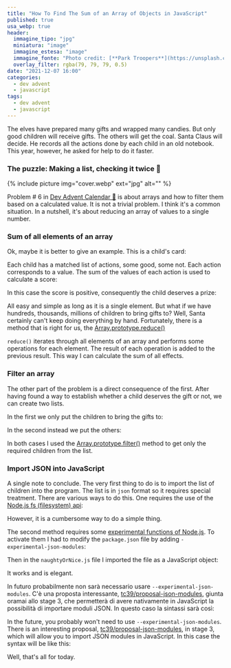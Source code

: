 ```yaml
---
title: "How To Find The Sum of an Array of Objects in JavaScript"
published: true
usa_webp: true
header:
  immagine_tipo: "jpg"
  miniatura: "image"
  immagine_estesa: "image"
  immagine_fonte: "Photo credit: [**Park Troopers**](https://unsplash.com/@parktroopers)"
  overlay_filter: rgba(79, 79, 79, 0.5)
date: "2021-12-07 16:00"
categories:
  - dev advent
  - javascript
tags:
  - dev advent
  - javascript
---
```


The elves have prepared many gifts and wrapped many candies. But only good children will receive gifts. The others will get the coal. Santa Claus will decide. He records all the actions done by each child in an old notebook. This year, however, he asked for help to do it faster.

### The puzzle: Making a list, checking it twice 📜

{% include picture img="cover.webp" ext="jpg" alt="" %}

Problem # 6 in [Dev Advent Calendar 🎅](https://github.com/devadvent/puzzle-6) is about arrays and how to filter them based on a calculated value. It is not a trivial problem. I think it's a common situation. In a nutshell, it's about reducing an array of values to a single number.

### Sum of all elements of an array

Ok, maybe it is better to give an example. This is a child's card:

<script src="https://gist.github.com/el3um4s/74d5280b8e19b9a9992446e6793451d8.js"></script>

Each child has a matched list of actions, some good, some not. Each action corresponds to a value. The sum of the values of each action is used to calculate a score:

<script src="https://gist.github.com/el3um4s/469ac6a9b58895eb932cf6e9ba606d4b.js"></script>

In this case the score is positive, consequently the child deserves a prize:

<script src="https://gist.github.com/el3um4s/97c7cf6c2bd51dc3af1bb1f76a332967.js"></script>

All easy and simple as long as it is a single element. But what if we have hundreds, thousands, millions of children to bring gifts to? Well, Santa certainly can't keep doing everything by hand. Fortunately, there is a method that is right for us, the [Array.prototype.reduce()](https://developer.mozilla.org/en-US/docs/Web/JavaScript/Reference/Global_Objects/Array/Reduce)

<script src="https://gist.github.com/el3um4s/9e17f8411e5f373918038b7fa7cbec65.js"></script>

`reduce()` iterates through all elements of an array and performs some operations for each element. The result of each operation is added to the previous result. This way I can calculate the sum of all effects.

### Filter an array

The other part of the problem is a direct consequence of the first. After having found a way to establish whether a child deserves the gift or not, we can create two lists.

In the first we only put the children to bring the gifts to:

<script src="https://gist.github.com/el3um4s/be2832e587b6b2e7240ff9306275dbdd.js"></script>

In the second instead we put the others:

<script src="https://gist.github.com/el3um4s/fb9df92ae724d276480266795fde3b32.js"></script>

In both cases I used the [Array.prototype.filter()](https://developer.mozilla.org/en-US/docs/Web/JavaScript/Reference/Global_Objects/Array/filter) method to get only the required children from the list.

### Import JSON into JavaScript

A single note to conclude. The very first thing to do is to import the list of children into the program. The list is in `json` format so it requires special treatment. There are various ways to do this. One requires the use of the [Node.js fs (filesystem) api](https://nodejs.org/api/fs.html):

<script src="https://gist.github.com/el3um4s/6b7a5491249fd850aac3cf2ea7a1e1eb.js"></script>

However, it is a cumbersome way to do a simple thing.

The second method requires some [experimental functions of Node.js](https://nodejs.medium.com/announcing-a-new-experimental-modules-1be8d2d6c2ff). To activate them I had to modify the `package.json` file by adding `-experimental-json-modules`:

<script src="https://gist.github.com/el3um4s/b9791da4c5728a8cd6c0176571b9ad4f.js"></script>

Then in the `naughtyOrNice.js` file I imported the file as a JavaScript object:

<script src="https://gist.github.com/el3um4s/d15c8a076a3aca9398d49016b4c96656.js"></script>

It works and is elegant.

In futuro probabilmente non sarà necessario usare `--experimental-json-modules`. C'è una proposta interessante, [tc39/proposal-json-modules](https://github.com/tc39/proposal-json-modules), giunta oramai allo stage 3, che permetterà di avere nativamente in JavaScript la possibilità di importare moduli JSON. In questo caso la sintassi sarà così:

In the future, you probably won't need to use `--experimental-json-modules`. There is an interesting proposal, [tc39/proposal-json-modules](https://github.com/tc39/proposal-json-modules), in stage 3, which will allow you to import JSON modules in JavaScript. In this case the syntax will be like this:

<script src="https://gist.github.com/el3um4s/669f4d3c748bd1fbc29efa195ab9c749.js"></script>

Well, that's all for today.
